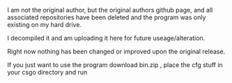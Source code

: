 I am not the original author, but the original authors github page, and all associated repositories have been deleted
and the program was only existing on my hard drive. 

I decompiled it and am uploading it here for future useage/alteration.

Right now nothing has been changed or improved upon the original release. 

If you just want to use the program download bin.zip , place the cfg stuff in your csgo directory and run
